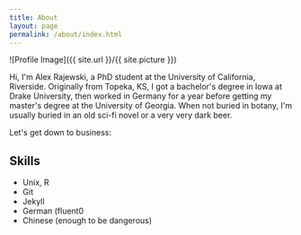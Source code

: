 ```yaml
---
title: About
layout: page
permalink: /about/index.html
---
```

![Profile Image]({{ site.url }}/{{ site.picture }})

<p>Hi, I'm Alex Rajewski, a PhD student at the University of California, Riverside. Originally from Topeka, KS, I got a bachelor's degree in Iowa at Drake University, then worked in Germany for a year before getting my master's degree at the University of Georgia. When not buried in botany, I'm usually buried in an old sci-fi novel or a very very dark beer.</p>

<p>Let's get down to business:</p>

<h2>Skills</h2>

<ul class="skill-list">
	<li>Unix, R</li>
	<li>Git</li>
	<li>Jekyll</li>
	<li>German (fluent0 </li>
	<li>Chinese (enough to be dangerous) </li>
</ul>

